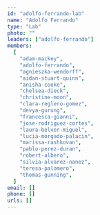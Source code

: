 ```yaml
---
id: "adolfo-ferrando-lab"
name: "Adolfo Ferrando"
type: "Lab"
photo: ""
leaders: ["adolfo-ferrando"]
members:
  [
    "adam-mackey",
    "adolfo-ferrando",
    "agnieszka-wendorff",
    "aidan-stuart-quinn",
    "anisha-cooke",
    "chelsea-dieck",
    "christine-moon",
    "clara-reglero-gomez",
    "devya-gurung",
    "francesca-gianni",
    "jose-rodriguez-cortes",
    "laura-belver-miguel",
    "lucia-morgado-palacin",
    "marissa-rashkovan",
    "pablo-perez-duran",
    "robert-albero",
    "silvia-alvarez-nanez",
    "teresa-palomero",
    "thomas-gunning",
  ]
email: []
phone: []
urls: []
---
```

